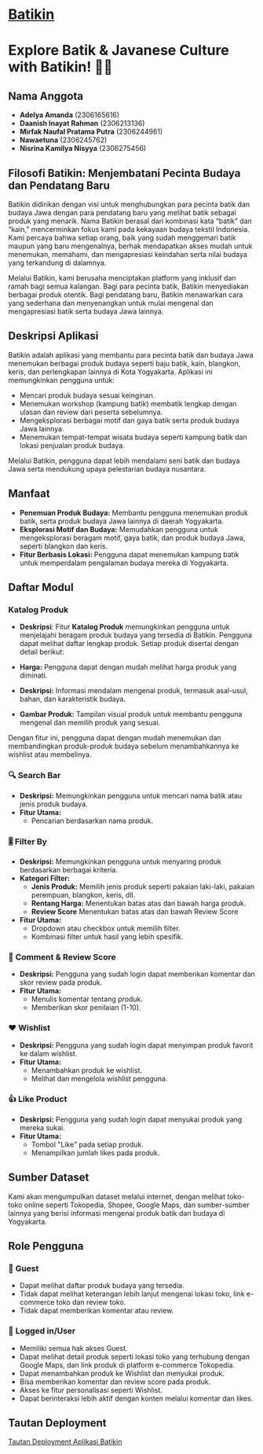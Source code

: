# [Batikin]() <!-- Ganti dengan URL deployment aplikasi Anda -->

# Explore Batik & Javanese Culture with Batikin! 👘🕌

## Nama Anggota

- **Adelya Amanda** (2306165616)
- **Daanish Inayat Rahman** (2306213136)
- **Mirfak Naufal Pratama Putra** (2306244961)
- **Nawaetuna** (2306245762)
- **Nisrina Kamilya Nisyya** (2306275456)

## Filosofi Batikin: Menjembatani Pecinta Budaya dan Pendatang Baru

Batikin didirikan dengan visi untuk menghubungkan para pecinta batik dan budaya Jawa dengan para pendatang baru yang melihat batik sebagai produk yang menarik. Nama Batikin berasal dari kombinasi kata “batik” dan “kain,” mencerminkan fokus kami pada kekayaan budaya tekstil Indonesia. Kami percaya bahwa setiap orang, baik yang sudah menggemari batik maupun yang baru mengenalnya, berhak mendapatkan akses mudah untuk menemukan, memahami, dan mengapresiasi keindahan serta nilai budaya yang terkandung di dalamnya.

Melalui Batikin, kami berusaha menciptakan platform yang inklusif dan ramah bagi semua kalangan. Bagi para pecinta batik, Batikin menyediakan berbagai produk otentik. Bagi pendatang baru, Batikin menawarkan cara yang sederhana dan menyenangkan untuk mulai mengenal dan mengapresiasi batik serta budaya Jawa lainnya.

## Deskripsi Aplikasi

Batikin adalah aplikasi yang membantu para pecinta batik dan budaya Jawa menemukan berbagai produk budaya seperti baju batik, kain, blangkon, keris, dan perlengkapan lainnya di Kota Yogyakarta. Aplikasi ini memungkinkan pengguna untuk:

- Mencari produk budaya sesuai keinginan.
- Menemukan workshop (kampung batik) membatik lengkap dengan ulasan dan review dari peserta sebelumnya.
- Mengeksplorasi berbagai motif dan gaya batik serta produk budaya Jawa lainnya.
- Menemukan tempat-tempat wisata budaya seperti kampung batik dan lokasi penjualan produk budaya.

Melalui Batikin, pengguna dapat lebih mendalami seni batik dan budaya Jawa serta mendukung upaya pelestarian budaya nusantara.

## Manfaat

- **Penemuan Produk Budaya:** Membantu pengguna menemukan produk batik, serta produk budaya Jawa lainnya di daerah Yogyakarta.
- **Eksplorasi Motif dan Budaya:** Memudahkan pengguna untuk mengeksplorasi beragam motif, gaya batik, dan produk budaya Jawa, seperti blangkon dan keris.
- **Fitur Berbasis Lokasi:** Pengguna dapat menemukan kampung batik untuk memperdalam pengalaman budaya mereka di Yogyakarta.

## Daftar Modul

### **Katalog Produk**

- **Deskripsi**: Fitur **Katalog Produk** memungkinkan pengguna untuk menjelajahi beragam produk budaya yang tersedia di Batikin. Pengguna dapat melihat daftar lengkap produk. Setiap produk disertai dengan detail berikut:

- **Harga:** Pengguna dapat dengan mudah melihat harga produk yang diminati.
- **Deskripsi:** Informasi mendalam mengenai produk, termasuk asal-usul, bahan, dan karakteristik budaya.
- **Gambar Produk:** Tampilan visual produk untuk membantu pengguna mengenal dan memilih produk yang sesuai.

Dengan fitur ini, pengguna dapat dengan mudah menemukan dan membandingkan produk-produk budaya sebelum menambahkannya ke wishlist atau membelinya.

### 🔍 **Search Bar**

- **Deskripsi:** Memungkinkan pengguna untuk mencari nama batik atau jenis produk budaya.
- **Fitur Utama:**
  - Pencarian berdasarkan nama produk.

### 🎚️ **Filter By**

- **Deskripsi:** Memungkinkan pengguna untuk menyaring produk berdasarkan berbagai kriteria.
- **Kategori Filter:**
  - **Jenis Produk:** Memilih jenis produk seperti pakaian laki-laki, pakaian perempuan, blangkon, keris, dll.
  - **Rentang Harga:** Menentukan batas atas dan bawah harga produk.
  - **Review Score** Menentukan batas atas dan bawah Review Score
- **Fitur Utama:**
  - Dropdown atau checkbox untuk memilih filter.
  - Kombinasi filter untuk hasil yang lebih spesifik.

### 💬 **Comment & Review Score**

- **Deskripsi:** Pengguna yang sudah login dapat memberikan komentar dan skor review pada produk.
- **Fitur Utama:**
  - Menulis komentar tentang produk.
  - Memberikan skor penilaian (1-10).


### ❤️ **Wishlist**

- **Deskripsi:** Pengguna yang sudah login dapat menyimpan produk favorit ke dalam wishlist.
- **Fitur Utama:**
  - Menambahkan produk ke wishlist.
  - Melihat dan mengelola wishlist pengguna.
    
### 👍 **Like Product**

- **Deskripsi:** Pengguna yang sudah login dapat menyukai produk yang mereka sukai.
- **Fitur Utama:**
  - Tombol "Like" pada setiap produk.
  - Menampilkan jumlah likes pada produk.

## Sumber Dataset
Kami akan mengumpulkan dataset melalui internet, dengan melihat toko-toko online seperti Tokopedia, Shopee, Google Maps, dan sumber-sumber lainnya yang berisi informasi mengenai produk batik dan budaya di Yogyakarta.

## Role Pengguna

### 👤 **Guest**
- Dapat melihat daftar produk budaya yang tersedia.
- Tidak dapat melihat keterangan lebih lanjut mengenai lokasi toko, link e-commerce toko dan review toko.
- Tidak dapat memberikan komentar atau review.

### 🔑 **Logged in/User**
- Memiliki semua hak akses Guest.
- Dapat melihat detail produk seperti lokasi toko yang terhubung dengan Google Maps, dan link produk di platform e-commerce Tokopedia.
- Dapat menambahkan produk ke Wishlist dan menyukai produk.
- Bisa memberikan komentar dan review score pada produk.
- Akses ke fitur personalisasi seperti Wishlist.
- Dapat berinteraksi lebih aktif dengan konten melalui komentar dan likes.

## Tautan Deployment

[Tautan Deployment Aplikasi Batikin](#) <!-- Ganti dengan URL deployment aplikasi Anda -->
